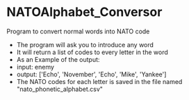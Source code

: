 # NATOAlphabet_Conversor
Program to convert normal words into NATO code

- The program will ask you to introduce any word
- It will return a list of codes to every letter in the word
- As an Example of the output:
- input: enemy
- output: ['Echo', 'November', 'Echo', 'Mike', 'Yankee']
- The NATO codes for each letter is saved in the file named "nato_phonetic_alphabet.csv"
